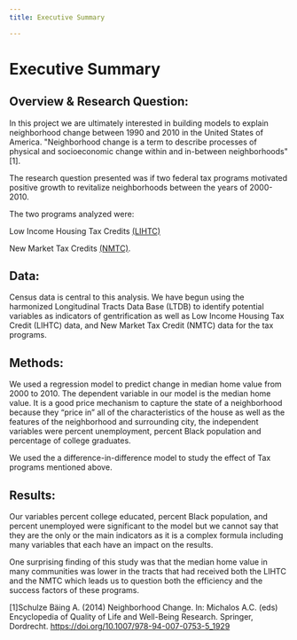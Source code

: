 ```yaml
---
title: Executive Summary

---
```



# Executive Summary

## Overview & Research Question:

In this project we are ultimately interested in building models to explain neighborhood change between 1990 and 2010 in the United States of America.
"Neighborhood change is a term to describe processes of physical and socioeconomic change within and in-between neighborhoods" [1].

The research question presented was if two federal tax programs motivated positive growth to revitalize neighborhoods between the years of 2000-2010. 

The two programs analyzed were:

Low Income Housing Tax Credits [(LIHTC)](https://www.taxpolicycenter.org/briefing-book/what-low-income-housing-tax-credit-and-how-does-it-work)

New Market Tax Credits  [(NMTC)](https://www.novoco.com/resource-centers/new-markets-tax-credits/nmtc-basics/new-markets-tax-credit-program-summary).

## Data:

Census data is central to this analysis. We have begun using the harmonized Longitudinal Tracts Data Base (LTDB) to identify potential variables as indicators of 
gentrification as well as Low Income Housing Tax Credit (LIHTC) data, and New Market Tax Credit (NMTC) data for the tax programs.

## Methods:

We used a regression model to predict change in median home value from 2000 to 2010. The dependent variable in our model is the median home value. It is a good price mechanism to capture the state of a neighborhood because they “price in” all of the characteristics of the house as well as the features of the neighborhood and surrounding city, the independent variables were percent unemployment, percent Black population and percentage of college graduates.

We used the a difference-in-difference model to study the effect of Tax programs mentioned above.

## Results:

Our variables percent college educated, percent Black population, and percent unemployed were significant to the model but we cannot say that they are the only or the main indicators as it is a complex formula including many variables that each have an impact on the results.

One surprising finding of this study was that the median home value in many communities was lower in the tracts that had received both the LIHTC and the NMTC which leads us to question both the efficiency and the success factors of these programs.




[1]Schulze Bäing A. (2014) Neighborhood Change. In: Michalos A.C. (eds) Encyclopedia of Quality of Life and Well-Being Research. Springer, Dordrecht. https://doi.org/10.1007/978-94-007-0753-5_1929

